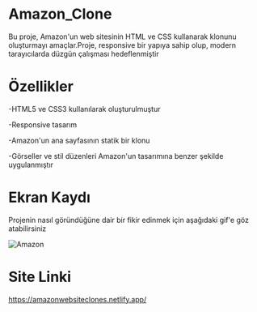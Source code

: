 # Amazon_Clone
Bu proje, Amazon'un web sitesinin HTML ve CSS kullanarak klonunu oluşturmayı amaçlar.Proje, responsive bir yapıya sahip olup, modern tarayıcılarda düzgün çalışması hedeflenmiştir

# Özellikler
-HTML5 ve CSS3 kullanılarak oluşturulmuştur

-Responsive tasarım

-Amazon'un ana sayfasının statik bir klonu

-Görseller ve stil düzenleri Amazon'un tasarımına benzer şekilde uygulanmıştır

# Ekran Kaydı
Projenin nasıl göründüğüne dair bir fikir edinmek için aşağıdaki gif'e göz atabilirsiniz

![Amazon](https://github.com/user-attachments/assets/00f9e9c9-9877-4f30-b2ee-a1d04e105831)

# Site Linki
https://amazonwebsiteclones.netlify.app/

